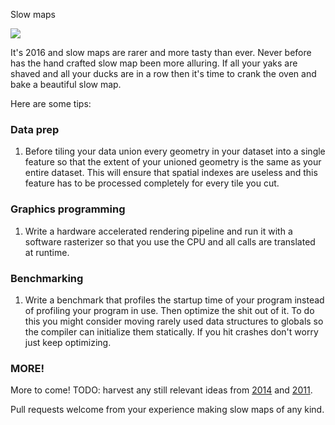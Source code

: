 Slow maps

![](http://www.snail-world.com/wp-content/uploads/snail-front.jpg)

It's 2016 and slow maps are rarer and more tasty than ever. Never before has the hand crafted slow map been more alluring. If all your yaks are shaved and all your ducks are in a row then it's time to crank the oven and bake a beautiful slow map.

Here are some tips:

### Data prep

1. Before tiling your data union every geometry in your dataset into a single feature so that the extent of your unioned geometry is the same as your entire dataset. This will ensure that spatial indexes are useless and this feature has to be processed completely for every tile you cut.


### Graphics programming

1. Write a hardware accelerated rendering pipeline and run it with a software rasterizer so that you use the CPU and all calls are translated at runtime.


### Benchmarking

1. Write a benchmark that profiles the startup time of your program instead of profiling your program in use. Then optimize the shit out of it. To do this you might consider moving rarely used data structures to globals so the compiler can initialize them statically. If you hit crashes don't worry just keep optimizing.



### MORE!

More to come! TODO: harvest any still relevant ideas from [2014](https://github.com/IvanSanchez/slides-slow-maps) and [2011](http://dbsgeo.com/foss4g2011/foss4g2011-lecture2-how-to-make-slow-maps.pdf).

Pull requests welcome from your experience making slow maps of any kind.

